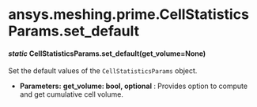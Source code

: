 <a id="ansys-meshing-prime-cellstatisticsparams-set-default"></a>

# ansys.meshing.prime.CellStatisticsParams.set_default

<a id="ansys.meshing.prime.CellStatisticsParams.set_default"></a>

#### *static* CellStatisticsParams.set_default(get_volume=None)

Set the default values of the `CellStatisticsParams` object.

* **Parameters:**
  **get_volume: bool, optional**
  : Provides option to compute and get cumulative cell volume.

<!-- !! processed by numpydoc !! -->
